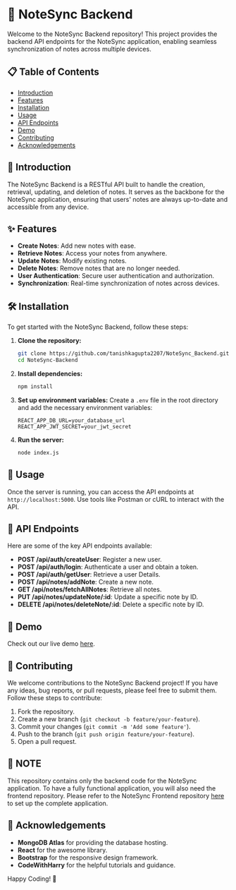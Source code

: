 # 📓 NoteSync Backend

Welcome to the NoteSync Backend repository! This project provides the backend API endpoints for the NoteSync application, enabling seamless synchronization of notes across multiple devices.

## 📋 Table of Contents

- [Introduction](#introduction)
- [Features](#features)
- [Installation](#installation)
- [Usage](#usage)
- [API Endpoints](#api-endpoints)
- [Demo](#demo)
- [Contributing](#contributing)
- [Acknowledgements](#acknowledgements)

## 📖 Introduction

The NoteSync Backend is a RESTful API built to handle the creation, retrieval, updating, and deletion of notes. It serves as the backbone for the NoteSync application, ensuring that users' notes are always up-to-date and accessible from any device.

## ✨ Features

- **Create Notes**: Add new notes with ease.
- **Retrieve Notes**: Access your notes from anywhere.
- **Update Notes**: Modify existing notes.
- **Delete Notes**: Remove notes that are no longer needed.
- **User Authentication**: Secure user authentication and authorization.
- **Synchronization**: Real-time synchronization of notes across devices.

## 🛠️ Installation

To get started with the NoteSync Backend, follow these steps:

1. **Clone the repository:**
    ```bash
    git clone https://github.com/tanishkagupta2207/NoteSync_Backend.git
    cd NoteSync-Backend
    ```

2. **Install dependencies:**
    ```bash
    npm install
    ```

3. **Set up environment variables:**
    Create a `.env` file in the root directory and add the necessary environment variables:
    ```env
    REACT_APP_DB_URL=your_database_url
    REACT_APP_JWT_SECRET=your_jwt_secret
    ```

4. **Run the server:**
    ```bash
    node index.js
    ```

## 🚀 Usage

Once the server is running, you can access the API endpoints at `http://localhost:5000`. Use tools like Postman or cURL to interact with the API.

## 📡 API Endpoints

Here are some of the key API endpoints available:

- **POST /api/auth/createUser**: Register a new user.
- **POST /api/auth/login**: Authenticate a user and obtain a token.
- **POST /api/auth/getUser**: Retrieve a user Details.
- **POST /api/notes/addNote**: Create a new note.
- **GET /api/notes/fetchAllNotes**: Retrieve all notes.
- **PUT /api/notes/updateNote/:id**: Update a specific note by ID.
- **DELETE /api/notes/deleteNote/:id**: Delete a specific note by ID.

## 🎥 Demo

Check out our live demo [here](#).

## 🤝 Contributing

We welcome contributions to the NoteSync Backend project! If you have any ideas, bug reports, or pull requests, please feel free to submit them. Follow these steps to contribute:

1. Fork the repository.
2. Create a new branch (`git checkout -b feature/your-feature`).
3. Commit your changes (`git commit -m 'Add some feature'`).
4. Push to the branch (`git push origin feature/your-feature`).
5. Open a pull request.

## 📝 NOTE 

This repository contains only the backend code for the NoteSync application. To have a fully functional application, you will also need the frontend repository. Please refer to the NoteSync Frontend repository [here](https://github.com/tanishkagupta2207/NoteSync_frontend) to set up the complete application.

## 🙏 Acknowledgements

- **MongoDB Atlas** for providing the database hosting.
- **React** for the awesome library.
- **Bootstrap** for the responsive design framework.
- **CodeWithHarry** for the helpful tutorials and guidance.

Happy Coding! 🎉